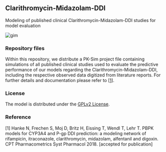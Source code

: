## Clarithromycin-Midazolam-DDI
Modeling of published clinical Clarithromycin-Midazolam-DDI studies for model evaluation 

![gim](https://github.com/Open-Systems-Pharmacology/Clarithromycin-Midazolam-DDI/blob/master/Clarithromycin-Midazolam-DDI.png)

### Repository files
Within this repository, we distribute a PK-Sim project file containing simulations of all published clinical studies used to evaluate the predictive performance of our models regarding the Clarithromycin-Midazolam-DDI, including the respective observed data digitized from literature reports. For further details and documentation please refer to [[1](#reference)]. 

### License
The model is distributed under the [GPLv2 License](https://github.com/Open-Systems-Pharmacology/Suite/blob/develop/LICENSE). 

### Reference
[1] Hanke N, Frechen S, Moj D, Britz H, Eissing T, Wendl T, Lehr T. 
PBPK models for CYP3A4 and P-gp DDI prediction: a modeling network of rifampicin, itraconazole, clarithromycin, midazolam, alfentanil and digoxin. 
CPT Pharmacometrics Syst Pharmacol 2018. [accepted for publication] 
